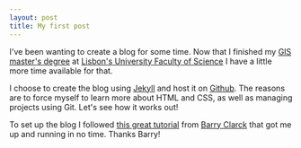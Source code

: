 ```yaml
---
layout: post
title: My first post
---
```


I've been wanting to create a blog for some time. Now that I finished my [GIS master's degree](http://www.fc.ul.pt/pt/cursos/mestrado/sistemas-de-informacao-geografica---tecnologias-e-aplicacoes) at [Lisbon's University Faculty of Science](http://www.fc.ul.pt) I have a little more time available for that.

I choose to create the blog using [Jekyll](http://jekyllrb.com/) and host it on [Github](https://github.com/). The reasons are to force myself to learn more about HTML and CSS, as well as managing projects using Git. Let's see how it works out!

To set up the blog I followed [this great tutorial](http://www.smashingmagazine.com/2014/08/01/build-blog-jekyll-github-pages/) from [Barry Clarck](http://www.barryclark.co/) that got me up and running in no time. Thanks Barry!